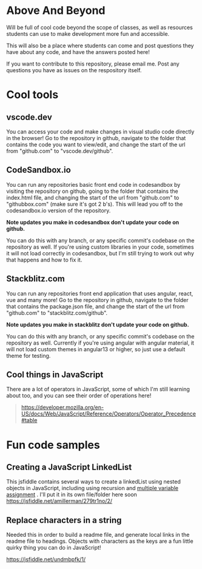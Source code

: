 # Above And Beyond

Will be full of cool code beyond the scope of classes, as well as resources students can use to make development more fun and accessible.

This will also be a place where students can come and post questions they have about any code, and have the answers posted here!

If you want to contribute to this repository, please email me. Post any questions you have as issues on the respository itself.

# Cool tools

## vscode.dev

You can access your code and make changes in visual studio code directly in the browser! Go to the repository in github, navigate to the folder that contains the code you want to view/edit, and change the start of the url from "github.com" to "vscode.dev/github". 

## CodeSandbox.io

You can run any repositories basic front end code in codesandbox by visiting the repository on github, going to the folder that contains the index.html file, and changing the start of the url from "github.com" to "githubbox.com" (make sure it's got 2 b's). This will lead you off to the codesandbox.io version of the repository. 

**Note updates you make in codesandbox don't update your code on github.**

You can do this with any branch, or any specific commit's codebase on the repository as well. If you're using custom libraries in your code, sometimes it will not load correctly in codesandbox, but I'm still trying to work out why that happens and how to fix it.

## Stackblitz.com

You can run any repositories front end application that uses angular, react, vue and many more! Go to the repository in github, navigate to the folder that contains the package.json file, and change the start of the url from "github.com" to "stackblitz.com/github". 

**Note updates you make in stackblitz don't update your code on github.**

You can do this with any branch, or any specific commit's codebase on the repository as well. Currently if you're using angular with angular material, it will not load custom themes in angular13 or higher, so just use a default theme for testing.

## Cool things in JavaScript

There are a lot of operators in JavaScript, some of which I'm still learning about too, and you can see their order of operations here!
> https://developer.mozilla.org/en-US/docs/Web/JavaScript/Reference/Operators/Operator_Precedence#table

# Fun code samples

## Creating a JavaScript LinkedList
This jsfiddle contains several ways to create a linkedList using nested objects in JavaScript, including using recursion and [multiple variable assignment](https://electrictoolbox.com/javascript-multiple-variable-assignment/) . I'll put it in its own file/folder here soon
https://jsfiddle.net/amillerman/279tr1no/2/

## Replace characters in a string

Needed this in order to build a readme file, and generate local links in the readme file to headings. Objects with characters as the keys are a fun little quirky thing you can do in JavaScript!

https://jsfiddle.net/undmbpfk/1/